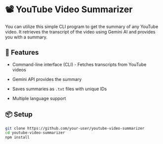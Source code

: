 # 📽️ YouTube Video Summarizer

You can utilize this simple CLI program to get the summary of any YouTube video. It retrieves the transcript of the video using Gemini AI and provides you with a summary.

## 🚀 Features

- Command-line interface (CLI) - Fetches transcripts from YouTube videos 

- Gemini API provides the summary

- Saves summaries as `.txt` files with unique IDs

- Multiple language support

## 📦 Setup

```bash
git clone https://github.com/your-user/youtube-video-summarizer
cd youtube-video-summarizer
npm install
```
